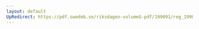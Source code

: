 ```yaml
---
layout: default
UpRedirect: https://pdf.swedeb.se/riksdagen-volumeG-pdf/199091/reg_199091/reg_199091_0962.pdf
---
```

